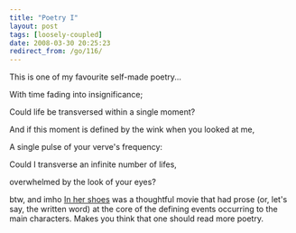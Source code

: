 ```yaml
---
title: "Poetry I"
layout: post
tags: [loosely-coupled]
date: 2008-03-30 20:25:23
redirect_from: /go/116/
---
```


This is one of my favourite self-made poetry...

<quote>With time fading into insignificance;

Could life be transversed within a single moment?

And if this moment is defined by the wink when you looked at me,

A single pulse of your verve's frequency:

Could I transverse an infinite number of lifes,

overwhelmed by the look of your eyes?</quote>

btw, and imho [In her shoes](http://www.imdb.com/title/tt0388125/) was a thoughtful movie that had prose (or, let's say, the written word) at the core of the defining events occurring to the main characters. Makes you think that one should read more poetry.